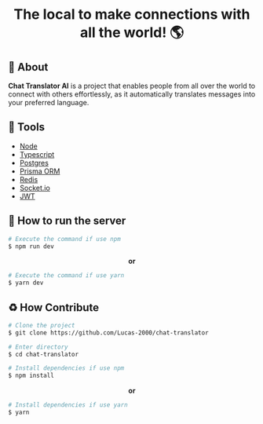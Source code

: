 <h1 align="center">
  The local to make connections with all the world! 🌎
</h1>

## 🚨 About

**Chat Translator AI** is a project that enables people from all over the world to connect with others effortlessly, as it automatically translates messages into your preferred language.

## 🔨 Tools

- [Node](https://nodejs.org/en)
- [Typescript](https://www.typescriptlang.org)
- [Postgres](https://www.postgresql.org)
- [Prisma ORM](https://www.prisma.io)
- [Redis](https://redis.io)
- [Socket.io](https://socket.io)
- [JWT](https://jwt.io)

## 💨 How to run the server

```bash
# Execute the command if use npm
$ npm run dev
```

**<p align="center">or</p>**

```bash
# Execute the command if use yarn
$ yarn dev
```

## ♻ How Contribute

```bash
# Clone the project
$ git clone https://github.com/Lucas-2000/chat-translator
```

```bash
# Enter directory
$ cd chat-translator
```

```bash
# Install dependencies if use npm
$ npm install
```

**<p align="center">or</p>**

```bash
# Install dependencies if use yarn
$ yarn
```
